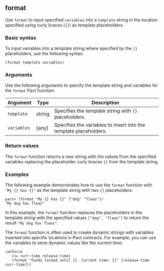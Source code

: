 ## format

Use `format` to input specified `variables` into a `template` string in the location specified using curly braces (`{}`) as template placeholders.

### Basic syntax

To input variables into a template string where specified by the `{}` placeholders, use the following syntax:

```pact
(format template variables)
```

### Arguments

Use the following arguments to specify the template string and variables for the `format` Pact function:

| Argument  | Type        | Description                                      |
|-----------|-------------|--------------------------------------------------|
| `template` | string | Specifies the template string with `{}` placeholders. |
| `variables` | [any] | Specifies the variables to insert into the template placeholders. |

### Return values

The `format` function returns a new string with the values from the specified variables replacing the placeholder curly braces `{}` from the template string.

### Examples

The following example demonstrates how to use the `format` function with  `"My {} has {}"` as the template string with two `{}` placeholders:

```pact
pact> (format "My {} has {}" ["dog" "fleas"])
"My dog has fleas"
```

In this example, the `format` function replaces the placeholders in the template string with the specified values `["dog", "fleas"]` to return the result `"My dog has fleas"`. 

The `format` function is often used to create dynamic strings with variables inserted into specific locations in Pact contracts.
For example, you can use the variables to store dynamic values like the current time:

```pact
(enforce
   (>= curr-time release-time)
   (format "Funds locked until {}. Current time: {}" [release-time curr-time]))
```